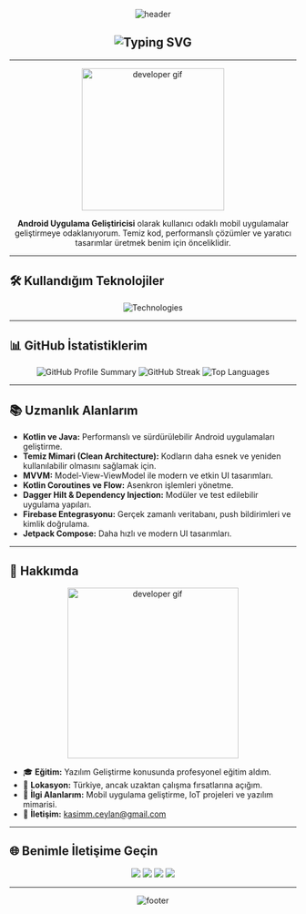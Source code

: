 <!-- Banner -->
<p align="center">
  <img src="https://capsule-render.vercel.app/api?type=waving&color=0:7F52FF,100:F75C7E&height=200&section=header&text=Kasım%20Ceylan&fontSize=50&fontColor=ffffff&animation=fadeIn&fontAlignY=38" alt="header" />
</p>

<!-- Animasyonlu Başlık -->
<h2 align="center">
  <img src="https://readme-typing-svg.herokuapp.com?font=Fira+Code&size=25&duration=4000&pause=500&color=F75C7E&center=true&vCenter=true&width=500&lines=Merhaba,+ben+Kasım+Ceylan;Android+Uygulama+Geliştiricisi;Hoş+geldiniz!" alt="Typing SVG" />
</h2>

---

<!-- Kısa Tanıtım -->
<p align="center">
  <img src="https://media.giphy.com/media/M9gbBd9nbDrOTu1Mqx/giphy.gif" alt="developer gif" width="250" height="250"/>
</p>

<p align="center">
  <strong>Android Uygulama Geliştiricisi</strong> olarak kullanıcı odaklı mobil uygulamalar geliştirmeye odaklanıyorum. Temiz kod, performanslı çözümler ve yaratıcı tasarımlar üretmek benim için önceliklidir.
</p>

---

## 🛠 **Kullandığım Teknolojiler**

<p align="center">
  <img src="https://skillicons.dev/icons?i=kotlin,java,androidstudio,git,github,figma,firebase" alt="Technologies" />
</p>

---

## 📊 **GitHub İstatistiklerim**

<p align="center">
  <!-- GitHub Stats -->
  <img src="https://github-profile-summary-cards.vercel.app/api/cards/profile-details?username=kasimcyln&theme=radical" alt="GitHub Profile Summary" />
  
  <!-- GitHub Streak -->
  <img src="https://github-readme-streak-stats.herokuapp.com/?user=kasimcyln&theme=radical" alt="GitHub Streak" />
  
  <!-- Top Languages -->
  <img src="https://github-readme-stats.vercel.app/api/top-langs/?username=kasimcyln&layout=compact&theme=radical" alt="Top Languages" />
</p>

---

## 📚 **Uzmanlık Alanlarım**

- **Kotlin ve Java:** Performanslı ve sürdürülebilir Android uygulamaları geliştirme.
- **Temiz Mimari (Clean Architecture):** Kodların daha esnek ve yeniden kullanılabilir olmasını sağlamak için.
- **MVVM:** Model-View-ViewModel ile modern ve etkin UI tasarımları.
- **Kotlin Coroutines ve Flow:** Asenkron işlemleri yönetme.
- **Dagger Hilt & Dependency Injection:** Modüler ve test edilebilir uygulama yapıları.
- **Firebase Entegrasyonu:** Gerçek zamanlı veritabanı, push bildirimleri ve kimlik doğrulama.
- **Jetpack Compose:** Daha hızlı ve modern UI tasarımları.

---

## 🌟 **Hakkımda**

<p align="center">
  <img src="https://media.giphy.com/media/L8K62iTDkzGX6/giphy.gif" alt="developer gif" width="300" />
</p>

- 🎓 **Eğitim:** Yazılım Geliştirme konusunda profesyonel eğitim aldım.
- 📍 **Lokasyon:** Türkiye, ancak uzaktan çalışma fırsatlarına açığım.
- 💬 **İlgi Alanlarım:** Mobil uygulama geliştirme, IoT projeleri ve yazılım mimarisi.
- 📧 **İletişim:** [kasimm.ceylan@gmail.com](mailto:kasimm.ceylan@gmail.com)

---

## 🌐 **Benimle İletişime Geçin**

<p align="center">
  <a href="https://linkedin.com/in/kasimceylan"><img src="https://img.shields.io/badge/LinkedIn-%230077B5.svg?style=for-the-badge&logo=linkedin&logoColor=white" /></a>
  <a href="https://twitter.com/kasimceylan"><img src="https://img.shields.io/badge/Twitter-%231DA1F2.svg?style=for-the-badge&logo=twitter&logoColor=white" /></a>
  <a href="mailto:kasimm.ceylan@gmail.com"><img src="https://img.shields.io/badge/Email-%23D14836.svg?style=for-the-badge&logo=gmail&logoColor=white" /></a>
  <a href="https://medium.com/@kceylan"><img src="https://img.shields.io/badge/Medium-%23000000.svg?style=for-the-badge&logo=medium&logoColor=white" /></a>
</p>

---

<p align="center">
  <img src="https://capsule-render.vercel.app/api?type=waving&color=0:F75C7E,100:7F52FF&height=150&section=footer" alt="footer" />
</p>
